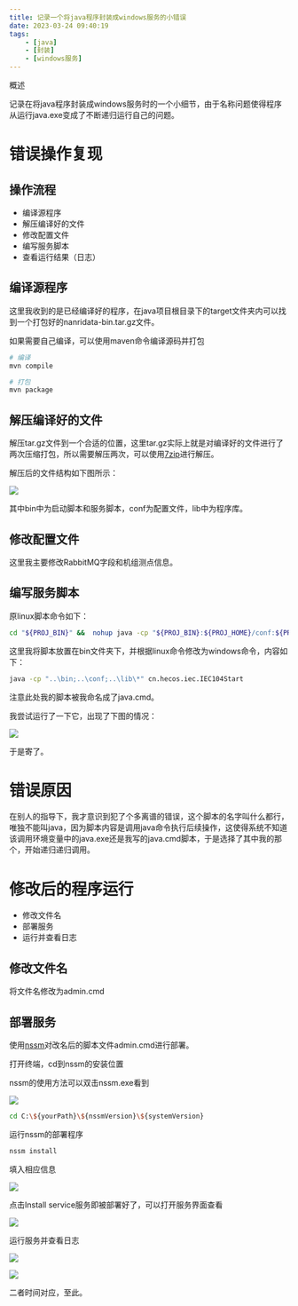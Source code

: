 ```yaml
---
title: 记录一个将java程序封装成windows服务的小错误
date: 2023-03-24 09:40:19
tags:
    - [java]
    - [封装]
    - [windows服务]
---
```


概述

记录在将java程序封装成windows服务时的一个小细节，由于名称问题使得程序从运行java.exe变成了不断递归运行自己的问题。

<!-- more -->

# 错误操作复现

## 操作流程
* 编译源程序
* 解压编译好的文件
* 修改配置文件
* 编写服务脚本
* 查看运行结果（日志）

## 编译源程序
这里我收到的是已经编译好的程序，在java项目根目录下的target文件夹内可以找到一个打包好的nanridata-bin.tar.gz文件。

如果需要自己编译，可以使用maven命令编译源码并打包

```sh
# 编译
mvn compile

# 打包
mvn package
```

## 解压编译好的文件

解压tar.gz文件到一个合适的位置，这里tar.gz实际上就是对编译好的文件进行了两次压缩打包，所以需要解压两次，可以使用[7zip](https://7-zip.org/)进行解压。

解压后的文件结构如下图所示：

![](https://raw.githubusercontent.com/marcaas/hexoPicgo/master/20230324102717.png)

其中bin中为启动脚本和服务脚本，conf为配置文件，lib中为程序库。

## 修改配置文件

这里我主要修改RabbitMQ字段和机组测点信息。

## 编写服务脚本

原linux脚本命令如下：

```sh
cd "${PROJ_BIN}" &&  nohup java -cp "${PROJ_BIN}:${PROJ_HOME}/conf:${PROJ_HOME}/lib/*" ${main_class} &
```

这里我将脚本放置在bin文件夹下，并根据linux命令修改为windows命令，内容如下：

```sh
java -cp "..\bin;..\conf;..\lib\*" cn.hecos.iec.IEC104Start 
```

注意此处我的脚本被我命名成了java.cmd。

我尝试运行了一下它，出现了下图的情况：

![](https://raw.githubusercontent.com/marcaas/hexoPicgo/master/%E5%8A%A8%E7%94%BB.gif)

于是寄了。

# 错误原因

在别人的指导下，我才意识到犯了个多离谱的错误，这个脚本的名字叫什么都行，唯独不能叫java，因为脚本内容是调用java命令执行后续操作，这使得系统不知道该调用环境变量中的java.exe还是我写的java.cmd脚本，于是选择了其中我的那个，开始递归递归调用。

# 修改后的程序运行

* 修改文件名
* 部署服务
* 运行并查看日志

## 修改文件名

将文件名修改为admin.cmd

## 部署服务

使用[nssm](http://www.nssm.cc/)对改名后的脚本文件admin.cmd进行部署。

打开终端，cd到nssm的安装位置

nssm的使用方法可以双击nssm.exe看到

![](https://raw.githubusercontent.com/marcaas/hexoPicgo/master/20230324111501.png)

```sh
cd C:\${yourPath}\${nssmVersion}\${systemVersion}
```

运行nssm的部署程序

```sh
nssm install
```

填入相应信息

![](https://raw.githubusercontent.com/marcaas/hexoPicgo/master/20230324111929.png)

点击Install service服务即被部署好了，可以打开服务界面查看

![](https://raw.githubusercontent.com/marcaas/hexoPicgo/master/20230324112235.png)

运行服务并查看日志

![](https://raw.githubusercontent.com/marcaas/hexoPicgo/master/20230324112611.png)

![](https://raw.githubusercontent.com/marcaas/hexoPicgo/master/20230324112740.png)

二者时间对应，至此。
